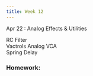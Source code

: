 ```yaml
---
title: Week 12
---
```


Apr 22
: Analog Effects & Utilities

RC Filter  
Vactrols
Analog VCA  
Spring Delay

### Homework:
